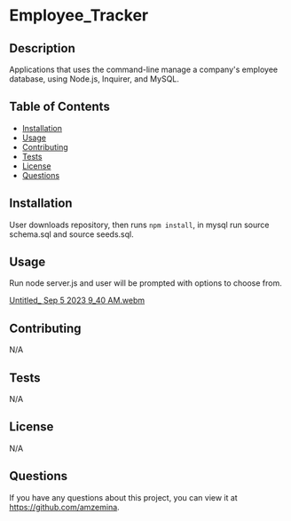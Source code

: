 # Employee_Tracker

## Description
Applications that uses the command-line manage a company's employee database, using Node.js, Inquirer, and MySQL.

## Table of Contents
  * [Installation](#installation)
  * [Usage](#usage)
  * [Contributing](#contributing)
  * [Tests](#tests)
  * [License](#license)
  * [Questions](#questions)

## Installation
User downloads repository, then runs `npm install`, in mysql run source schema.sql and source seeds.sql.

## Usage
Run node server.js and user will be prompted with options to choose from.
  
[Untitled_ Sep 5 2023 9_40 AM.webm](https://github.com/Amzemina/Employee_Tracker/assets/128834562/d0c44144-68d5-4a5a-8d71-33dd3b91f7a9)



## Contributing
N/A

## Tests
N/A

## License 
N/A

## Questions
If you have any questions about this project, you can view it at https://github.com/amzemina.
